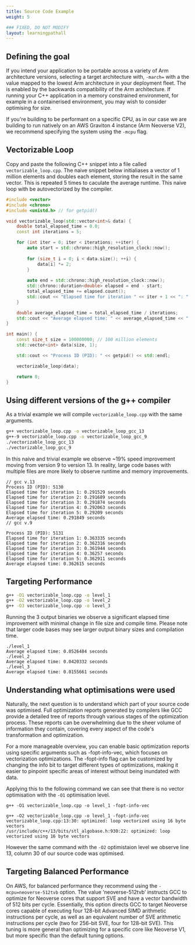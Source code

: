 ```yaml
---
title: Source Code Example
weight: 5

### FIXED, DO NOT MODIFY
layout: learningpathall
---
```


## Defining the goal

If you intend your application to be portable across a variety of Arm architecture versions, selecting a target architecture with, `-march=` with a the value mapped to the lowest Arm architecture in your deployment fleet. The is enabled by the backwards compatibility of the Arm architecture. If running your C++ application in a memory constrained environment, for example in a containerised environment, you may wish to consider optimising for size. 

If you're building to be performant on a specific CPU, as in our case we are building to run natively on an AWS Graviton 4 instance (Arm Neoverse V2), we recommend specifying the system using the `-mcpu` flag. 

## Vectorizable Loop

Copy and paste the following C++ snippet into a file called `vectorizable_loop.cpp`. The naive snippet below initialiases a vector of 1 million elements and doubles each element, storing the result in the same vector. This is repeated 5 times to caculate the average runtime. This naive loop with be autovectorized by the compiler.

```c++
#include <vector>
#include <chrono>
#include <unistd.h> // for getpid()

void vectorizable_loop(std::vector<int>& data) {
    double total_elapsed_time = 0.0;
    const int iterations = 5;

    for (int iter = 0; iter < iterations; ++iter) {
        auto start = std::chrono::high_resolution_clock::now();
        
        for (size_t i = 0; i < data.size(); ++i) {
            data[i] *= 2;
        }
        
        auto end = std::chrono::high_resolution_clock::now();
        std::chrono::duration<double> elapsed = end - start;
        total_elapsed_time += elapsed.count();
        std::cout << "Elapsed time for iteration " << iter + 1 << ": " << elapsed.count() << " seconds" << std::endl;
    }

    double average_elapsed_time = total_elapsed_time / iterations;
    std::cout << "Average elapsed time: " << average_elapsed_time << " seconds" << std::endl;
}

int main() {
    const size_t size = 100000000; // 100 million elements
    std::vector<int> data(size, 1);

    std::cout << "Process ID (PID): " << getpid() << std::endl;

    vectorizable_loop(data);

    return 0;
}

```

## Using different versions of the g++ compiler

As a trivial example we will compile `vectorizable_loop.cpp` with the same arguments. 

```bash
g++ vectorizable_loop.cpp -o vectorizable_loop_gcc_13
g++-9 vectorizable_loop.cpp -o vectorizable_loop_gcc_9
./vectorizable_loop_gcc_13
./vectorizable_loop_gcc_9
```
In this naive and trivial example we observe ~19% speed improvement moving from version 9 to version 13. In reality, large code bases with multiple files are more likely to observe runtime and memory improvements. 

```output
// gcc v.13
Process ID (PID): 5130
Elapsed time for iteration 1: 0.291529 seconds
Elapsed time for iteration 2: 0.291689 seconds
Elapsed time for iteration 3: 0.291874 seconds
Elapsed time for iteration 4: 0.292063 seconds
Elapsed time for iteration 5: 0.29209 seconds
Average elapsed time: 0.291849 seconds
// gcc v.9

Process ID (PID): 5131
Elapsed time for iteration 1: 0.363335 seconds
Elapsed time for iteration 2: 0.362316 seconds
Elapsed time for iteration 3: 0.361944 seconds
Elapsed time for iteration 4: 0.36257 seconds
Elapsed time for iteration 5: 0.362911 seconds
Average elapsed time: 0.362615 seconds
```

## Targeting Performance

```bash
g++ -O1 vectorizable_loop.cpp -o level_1
g++ -O2 vectorizable_loop.cpp -o level_2
g++ -O3 vectorizable_loop.cpp -o level_3
```

Running the 3 output binaries we observe a significant elapsed time improvement with minimal change in file size and compile time. Please note that larger code bases may see larger output binary sizes and compilation time. 

```output
./level_1
Average elapsed time: 0.0526484 seconds
./level_2
Average elapsed time: 0.0420332 seconds
./level_3
Average elapsed time: 0.0155661 seconds
```

## Understanding what optimisations were used

Naturally, the next question is to understand which part of your source code was optimised. Full optimization reports generated by compilers like GCC provide a detailed tree of reports through various stages of the optimization process. These reports can be overwhelming due to the sheer volume of information they contain, covering every aspect of the code's transformation and optimization. 

For a more manageable overview, you can enable basic optimization reports using specific arguments such as -fopt-info-vec, which focuses on vectorization optimizations. The -fopt-info flag can be customized by changing the info bit to target different types of optimizations, making it easier to pinpoint specific areas of interest without being inundated with data. 

Applying this to the following command we can see that there is no vector optimisation with the `-O1` optimisation level. 

```
g++ -O1 vectorizable_loop.cpp -o level_1 -fopt-info-vec
```

```
g++ -O2 vectorizable_loop.cpp -o level_1 -fopt-info-vec
vectorizable_loop.cpp:13:30: optimized: loop vectorized using 16 byte vectors
/usr/include/c++/13/bits/stl_algobase.h:930:22: optimized: loop vectorized using 16 byte vectors
```
However the same command with the `-O2` optimistaion level we observe line 13, column 30 of our source code was optimised. 

## Targeting Balanced Performance

On AWS, for balanced performance they recommend using the `-mcpu=neoverse-512tvb` option. The value ‘neoverse-512tvb’ instructs GCC to optimize for Neoverse cores that support SVE and have a vector bandwidth of 512 bits per cycle. Essentially, this option directs GCC to target Neoverse cores capable of executing four 128-bit Advanced SIMD arithmetic instructions per cycle, as well as an equivalent number of SVE arithmetic instructions per cycle (two for 256-bit SVE, four for 128-bit SVE). This tuning is more general than optimizing for a specific core like Neoverse V1, but more specific than the default tuning options.


